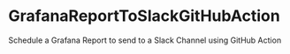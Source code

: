 # GrafanaReportToSlackGitHubAction
Schedule a Grafana Report to send to a Slack Channel using GitHub Action
